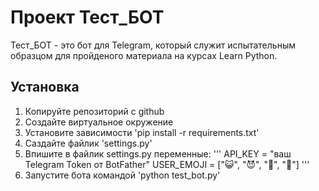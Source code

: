 # Проект Тест_БОТ
Тест_БОТ - это бот для Telegram, который служит испытательным образцом для пройденого материала на курсах Learn Python.
## Установка

1. Копируйте репозиторий с github
2. Создайте виртуальное окружение
3. Установите зависимости 'pip install -r requirements.txt'
4. Саздайте файлик 'settings.py'
5. Впишите в файлик settings.py переменные:
'''
API_KEY = "ваш Telegram Token от BotFather"
USER_EMOJI = [":smiley_cat:", ":smiling_imp:", ":panda_face:", ":dog:"]
'''
6. Запустите бота командой 'python test_bot.py'